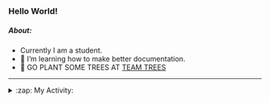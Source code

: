 ### Hello World!

##### About:
- Currently I am a student.
- 🌱 I’m learning how to make better documentation.
- 🌱 GO PLANT SOME TREES AT [TEAM TREES](https://teamtrees.org/)

---
<details>
  <summary>:zap: My Activity:</summary>
  
<!--START_SECTION:waka-->
![Code Time](http://img.shields.io/badge/Code%20Time-1%2C143%20hrs%202%20mins-blue)

**I'm a Night 🦉** 

```text
🌞 Morning                1595 commits        ██░░░░░░░░░░░░░░░░░░░░░░░   09.67 % 
🌆 Daytime                5704 commits        █████████░░░░░░░░░░░░░░░░   34.60 % 
🌃 Evening                4723 commits        ███████░░░░░░░░░░░░░░░░░░   28.65 % 
🌙 Night                  4465 commits        ███████░░░░░░░░░░░░░░░░░░   27.08 % 
```
📅 **I'm Most Productive on Wednesday** 

```text
Monday                   2424 commits        ████░░░░░░░░░░░░░░░░░░░░░   14.70 % 
Tuesday                  2201 commits        ███░░░░░░░░░░░░░░░░░░░░░░   13.35 % 
Wednesday                3800 commits        ██████░░░░░░░░░░░░░░░░░░░   23.05 % 
Thursday                 2108 commits        ███░░░░░░░░░░░░░░░░░░░░░░   12.79 % 
Friday                   1611 commits        ██░░░░░░░░░░░░░░░░░░░░░░░   09.77 % 
Saturday                 1456 commits        ██░░░░░░░░░░░░░░░░░░░░░░░   08.83 % 
Sunday                   2887 commits        ████░░░░░░░░░░░░░░░░░░░░░   17.51 % 
```


📊 **This Week I Spent My Time On** 

```text
🔥 Editors: 
VS Code                  6 hrs 21 mins       █████████████████████████   100.00 % 

🐱‍💻 Projects: 
giveth-dapps-v2          3 hrs 33 mins       ██████████████░░░░░░░░░░░   55.98 % 
praise                   2 hrs 30 mins       ██████████░░░░░░░░░░░░░░░   39.41 % 
impact-graph             17 mins             █░░░░░░░░░░░░░░░░░░░░░░░░   04.61 % 
```


 Last Updated on 29/06/2023 14:09:58 UTC
<!--END_SECTION:waka-->
</details>
